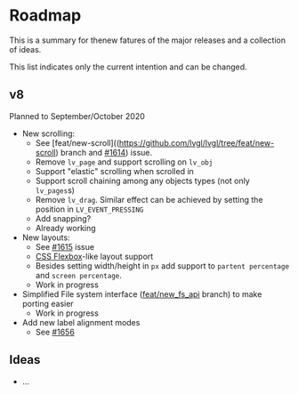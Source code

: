 # Roadmap

This is a summary for thenew fatures of the major releases and a collection of ideas. 

This list indicates only the current intention and can be changed.

## v8
Planned to September/October 2020
- New scrolling:
  - See [feat/new-scroll]((https://github.com/lvgl/lvgl/tree/feat/new-scroll) branch and  [#1614](https://github.com/lvgl/lvgl/issues/1614)) issue.
  - Remove `lv_page` and support scrolling on `lv_obj`
  - Support "elastic" scrolling when scrolled in
  - Support scroll chaining among any objects types (not only `lv_pages`s)
  - Remove `lv_drag`. Similar effect can be achieved by setting the position in `LV_EVENT_PRESSING`
  - Add snapping?
  - Already working
- New layouts:
  - See [#1615](https://github.com/lvgl/lvgl/issues/1615) issue
  - [CSS Flexbox](https://css-tricks.com/snippets/css/a-guide-to-flexbox/)-like layout support
  - Besides setting width/height in `px` add support to `partent percentage` and `screen percentage`.
  - Work in progress
- Simplified File system interface ([feat/new_fs_api](https://github.com/lvgl/lvgl/tree/feat/new-fs-api) branch) to make porting easier
  - Work in progress
- Add new label alignment modes
  - See [#1656](https://github.com/lvgl/lvgl/issues/1656)

## Ideas
- ...
